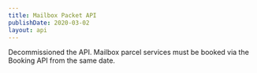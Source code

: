 ```yaml
---
title: Mailbox Packet API
publishDate: 2020-03-02
layout: api
---
```


Decommissioned the API. Mailbox parcel services must be booked via the Booking
API from the same date.
